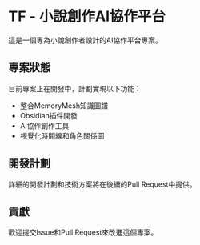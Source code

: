 # TF - 小說創作AI協作平台

這是一個專為小說創作者設計的AI協作平台專案。

## 專案狀態

目前專案正在開發中，計劃實現以下功能：

- 整合MemoryMesh知識圖譜
- Obsidian插件開發
- AI協作創作工具
- 視覺化時間線和角色關係圖

## 開發計劃

詳細的開發計劃和技術方案將在後續的Pull Request中提供。

## 貢獻

歡迎提交Issue和Pull Request來改進這個專案。
